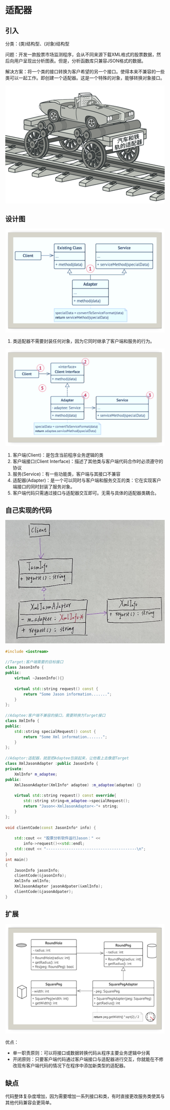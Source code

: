 # 适配器

## 引入

分类：(类)结构型、(对象)结构型

问题：开发一款股票市场监测程序，会从不同来源下载XML格式的股票数据，然后向用户呈现出分析图表。但是，分析函数库只兼容JSON格式的数据。

解决方案：将一个类的接口转换为客户希望的另一个接口。使得本来不兼容的一些类可以一起工作。即创建一个适配器。这是一个特殊的对象，能够转换对象接口。

![问题](Adapter.assets/问题.png) 

## 设计图

![设计图1](Adapter.assets/设计图1.png) 

1. 类适配器不需要封装任何对象，因为它同时继承了客户端和服务的行为。

![设计图2](Adapter.assets/设计图2.png) 

1. 客户端(Client)：是包含当前程序业务逻辑的类
2. 客户端接口(Client Interface)：描述了其他类与客户端代码合作时必须遵守的协议
3. 服务(Service)：有一些功能类，客户端与其接口不兼容
4. 适配器(Adapter)：是一个可以同时与客户端和服务交互的类：它在实现客户端接口的同时封装了服务对象。
5. 客户端代码只需通过接口与适配器交互即可。无需与具体的适配器类耦合。

## 自己实现的代码

![IMG_2236](Adapter.assets/IMG_2236.jpg) 

```c++
#include <iostream>

//Target:客户端需要的目标接口
class JasonInfo {
public:
    virtual ~JasonInfo(){}

    virtual std::string request() const {
        return "Some Jason information.......";
    }
};

//Adaptee:客户端不兼容的接口，需要转换为Target接口
class XmlInfo {
public:
    std::string specialRequest() const {
        return "Some Xml information.......";
    }
};

//Adaptor:适配器，就是把Adaptee包装起来，让他看上去像是Target
class XmlJasonAdapter :public JasonInfo {
private:
    XmlInfo* m_adaptee;
public:
    XmlJasonAdapter(XmlInfo* adaptee) :m_adaptee(adaptee) {}

    virtual std::string request() const override{
        std::string string=m_adaptee->specialRequest();
        return "Jason<-XmlJasonAdaptor<-"+ string;
    }
};

void clientCode(const JasonInfo* info) {
    
    std::cout << "股票分析软件运行Jason：" <<
        info->request()<<std::endl;
    std::cout << "----------------------------------------\n";
}
int main()
{
    JasonInfo jasonInfo;
    clientCode(&jasonInfo);
    XmlInfo xmlInfo;
    XmlJasonAdapter jasonAdpater(&xmlInfo);
    clientCode(&jasonAdpater);
}
```

## 扩展

![扩展](Adapter.assets/扩展.png) 

优点：

+ 单一职责原则：可以将接口或数据转换代码从程序主要业务逻辑中分离
+ 开闭原则：只要客户端代码通过客户端接口与适配器进行交互，你就能在不修改现有客户端代码的情况下在程序中添加新类型的适配器。

## 缺点

代码整体复杂度增加，因为需要增加一系列接口和类，有时直接更改服务类使其与其他代码兼容会更简单。

